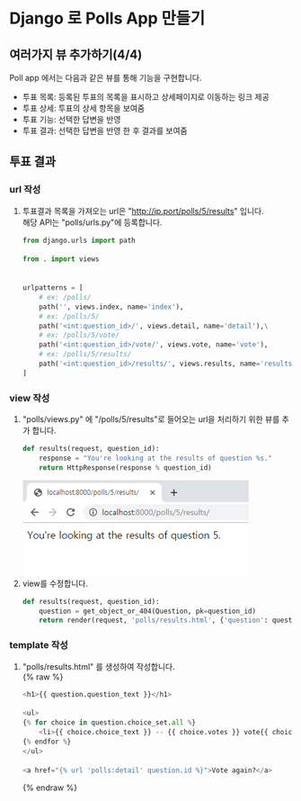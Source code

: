 # Django 로 Polls App 만들기

## 여러가지 뷰 추가하기(4/4)
Poll app 에서는 다음과 같은 뷰를 통해 기능을 구현합니다.  
- 투표 목록: 등록된 투표의 목록을 표시하고 상세페이지로 이동하는 링크 제공
- 투표 상세: 투표의 상세 항목을 보여줌
- 투표 기능: 선택한 답변을 반영
- 투표 결과: 선택한 답변을 반영 한 후 결과를 보여줌

## 투표 결과
### url 작성
1. 투표결과 목록을 가져오는 url은 "http://ip.port/polls/5/results" 입니다.  
해당 API는 "polls/urls.py"에 등록합니다.
    ```python
    from django.urls import path

    from . import views
    

    urlpatterns = [
        # ex: /polls/
        path('', views.index, name='index'),
        # ex: /polls/5/
        path('<int:question_id>/', views.detail, name='detail'),\
        # ex: /polls/5/vote/
        path('<int:question_id>/vote/', views.vote, name='vote'),
        # ex: /polls/5/results/
        path('<int:question_id>/results/', views.results, name='results'),
    ]
    ```
### view 작성
1. "polls/views.py" 에 "/polls/5/results"로 들어오는 url을 처리하기 위한 뷰를 추가 합니다.
    ```python
    def results(request, question_id):
        response = "You're looking at the results of question %s."
        return HttpResponse(response % question_id)
    ```
    ![투표상세](image/results01.png)  
1. view를 수정합니다.
    ```python
    def results(request, question_id):
        question = get_object_or_404(Question, pk=question_id)
        return render(request, 'polls/results.html', {'question': question})
    ````

### template 작성
1. "polls/results.html" 를 생성하여 작성합니다.  
    {% raw %}
    ```python
    <h1>{{ question.question_text }}</h1>

    <ul>
    {% for choice in question.choice_set.all %}
        <li>{{ choice.choice_text }} -- {{ choice.votes }} vote{{ choice.votes|pluralize }}</li>
    {% endfor %}
    </ul>

    <a href="{% url 'polls:detail' question.id %}">Vote again?</a>
    ```
    {% endraw %}

